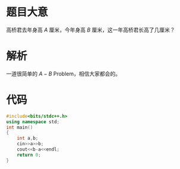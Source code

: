 # 题目大意
高桥君去年身高 $A$ 厘米，今年身高 $B$ 厘米，这一年高桥君长高了几厘米？
# 解析
一道很简单的 $A-B$ Problem，相信大家都会的。
# 代码
~~~cpp
#include<bits/stdc++.h>
using namespace std;
int main()
{
	int a,b;
	cin>>a>>b;
	cout<<b-a<<endl;
	return 0;
}
~~~